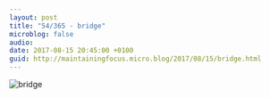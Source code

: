 ```yaml
---
layout: post
title: "54/365 - bridge"
microblog: false
audio: 
date: 2017-08-15 20:45:00 +0100
guid: http://maintainingfocus.micro.blog/2017/08/15/bridge.html
---
```

![bridge](https://f000.backblazeb2.com/file/Roel-Share/bridge.jpg)
